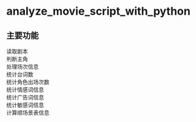 # analyze_movie_script_with_python
## 主要功能</br>
读取剧本</br>
判断主角</br>
处理场次信息</br>
统计台词数</br>
统计角色出场次数</br> 
统计情感词信息</br>
统计广告词信息</br>
统计敏感词信息</br>
计算顺场景表信息</br> 
